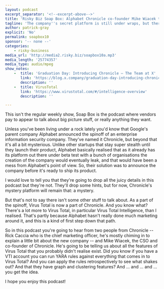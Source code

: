 ```yaml
---
layout: podcast
excerpt_separator: '<!--excerpt-above-->'
title: 'Risky Biz Soap Box: Alphabet Chronicle co-founder Mike Wiacek talks Virus Total Intelligence'
tagline: 'The company''s secret platform is still under wraps, but there''s plenty to talk about...'
author: patrick-gray
explicit: 'No'
permalink: soapbox10
sponsor: '-- none --'
categories:
    - risky-business
media_url: 'http://media2.risky.biz/soapbox10a.mp3'
media_length: '25774357'
media_type: audio/mpeg
show_notes:
    -  title: 'Graduation Day: Introducing Chronicle – The Team at X'
       link: 'https://blog.x.company/graduation-day-introducing-chronicle-318d34b80cce'
       description: '' 
    -  title: VirusTotal
       link: 'https://www.virustotal.com/#/intelligence-overview'
       description: '' 

---
```

This isn't the regular weekly show, Soap Box is the podcast where vendors pay to appear to talk about big picture stuff, or really anything they want.

Unless you've been living under a rock lately you'd know that Google's parent company Alphabet announced the spinoff of an enterprise information security company. They've named it Chronicle, but beyond that it's all a bit mysterious. Unlike other startups that stay super stealth until they launch their product, Alphabet basically realised that as it already has its platform out there under beta test with a bunch of organisations the creation of the company would eventually leak, and that would have been a mess from Alphabet's point of view. So, their solution was to announce the company before it's ready to ship its product.

I would love to tell you that they're going to drop all the juicy details in this podcast but they're not. They'll drop some hints, but for now, Chronicle's mystery platform will remain that: a mystery.

But that's not to say there isn't some other stuff to talk about. As a part of the spinoff, Virus Total is now a part of Chronicle. And you know what? There's a lot more to Virus Total, in particular Virus Total Intelligence, than I realised. That's partly because Alphabet hasn't really done much marketing around it, and this is a kind of first step down that path.

So in this podcast you're going to hear from two people from Chronicle -- Rick Caccia who is the chief marketing officer, he's mostly chiming in to explain a little bit about the new company -- and Mike Wiacek, the CSO and co-founder of Chronicle. He's going to be telling us about all the features of Virus Total that you probably didn't realise exist. Did you know if you have a VTI account you can run YARA rules against everything that comes in to Virus Total? And you can apply the rules retrospectively to see what shakes out? And that they have graph and clustering features? And ... and ... and ... you get the idea.

I hope you enjoy this podcast!